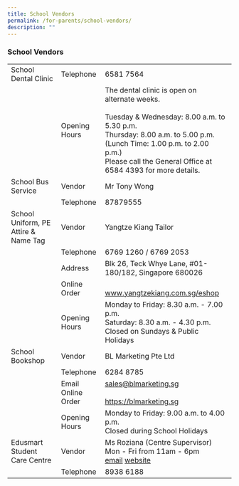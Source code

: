 ```yaml
---
title: School Vendors
permalink: /for-parents/school-vendors/
description: ""
---
```

### School Vendors

|  |  |  |
|---|---|---|
| School Dental Clinic | Telephone | 6581 7564 |
|  | Opening Hours | The dental clinic is open on alternate weeks.<br><br>Tuesday &amp; Wednesday: 8.00 a.m. to 5.30 p.m.<br>Thursday: 8.00 a.m. to 5.00 p.m.<br>(Lunch Time: 1.00 p.m. to 2.00 p.m.)<br>Please call the General Office at 6584 4393 for more details. |
| School Bus Service | Vendor | Mr Tony Wong |
|   | Telephone | 87879555 |
| School Uniform, PE Attire &amp; Name Tag | Vendor | Yangtze Kiang Tailor |
|   | Telephone | 6769 1260 / 6769 2053 |
|   | Address | Blk 26, Teck Whye Lane, #01-180/182, Singapore 680026 |
|   | Online Order | <br>www.yangtzekiang.com.sg/eshop
|   | Opening Hours | Monday to Friday: 8.30 a.m. - 7.00 p.m. <br>Saturday: 8.30 a.m. - 4.30 p.m.<br>Closed on Sundays &amp; Public Holidays |
| School Bookshop | Vendor | BL Marketing Pte Ltd |
|   | Telephone | 6284 8785 |
|   | Email <br> Online Order| sales@blmarketing.sg <br><br>https://blmarketing.sg|
|   | Opening Hours | Monday to Friday: 9.00 a.m. to 4.00 p.m. <br>Closed during School Holidays |
| Edusmart Student Care Centre | Vendor | Ms Roziana (Centre Supervisor)<br>Mon - Fri from 11am - 6pm<br>[email](eliaspark_sccops@singaporeedusmart.edu.sg) [website](https://www.singaporeedusmart.com.sg) |
|   | Telephone | 8938 6188 |